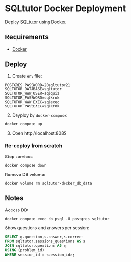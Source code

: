 # SQLtutor Docker Deployment

Deploy [SQLtutor](https://savannah.gnu.org/projects/sqltutor/) using Docker.

## Requirements

* [Docker](https://www.docker.com/)

## Deploy

1. Create `env` file:

```
POSTGRES_PASSWORD=20sqltutor21
SQLTUTOR_DATABASE=sqltutor
SQLTUTOR_WWW_USER=sqlquiz
SQLTUTOR_PASSWORD=sqlkrok
SQLTUTOR_WWW_EXEC=sqlexec
SQLTUTOR_PASSEXEC=sqlkrok
```

2. Deyploy by `docker-compose`:

```bash
docker compose up
```

3. Open http://localhost:8085

### Re-deploy from scratch

Stop services:

```
docker compose down
```

Remove DB volume:

```
docker volume rm sqltutor-docker_db_data
```

## Notes

Access DB:

```
docker compose exec db psql -U postgres sqltutor
```

Show questions and answers per session:

```sql
SELECT q.question,s.answer,s.correct
FROM sqltutor.sessions_questions AS s
JOIN sqltutor.questions AS q
USING (problem_id)
WHERE session_id = <session_id>;
```

